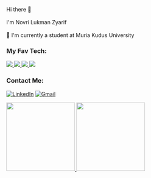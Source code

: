 
Hi there 👋<br><br>I'm Novri Lukman Zyarif <br><br>🌱 I'm currently a student at Muria Kudus University

### My Fav Tech:
<p align="left">
  <a href="https://www.cloudskillsboost.google/public_profiles/7098f8f7-bea2-49d4-9178-ff7dc0ab4cc1?locale=id">
<!--     <img src="https://skillicons.dev/icons?i=gcp" /> -->
     <img src="https://img.shields.io/badge/Google_Cloud-4285F4?style=for-the-badge&logo=google-cloud&logoColor=white" />
  </a>
    <a href="https://kotlinlang.org">
          <img src="https://img.shields.io/badge/Kotlin-0095D5?&style=for-the-badge&logo=kotlin&logoColor=white" />
<!--       <img src="https://skillicons.dev/icons?i=kotlin" /> -->
</a>
    <a href="https://developer.android.com/?hl=id">
      <img src="https://img.shields.io/badge/Android-3DDC84?style=for-the-badge&logo=android&logoColor=white" />
  </a>
  </a>
    <a href="https://nodejs.org/en">
      <img src="https://img.shields.io/badge/Node.js-339933?style=for-the-badge&logo=nodedotjs&logoColor=white" />
  </a>
</p>



### Contact Me: 
[![LinkedIn](https://img.shields.io/badge/linkedin-%230077B5.svg?style=for-the-badge&logo=linkedin&logoColor=white)](https://www.linkedin.com/in/novri-lukman-zyarif-b39b8b189/)
[![Gmail](https://img.shields.io/badge/Gmail-D14836?style=for-the-badge&logo=gmail&logoColor=white)](mailto:novrilukman15@gmail.com)

<p align="left">
<a href="https://github.com/mansao01">
  <img height="180em" src="https://github-readme-stats-eight-theta.vercel.app/api?username=mansao01&show_icons=true&theme=algolia&include_all_commits=true&count_private=true"/>
    <img height="180em" src="https://github-readme-stats-eight-theta.vercel.app/api/top-langs/?username=mansao01&layout=compact&langs_count=8&theme=algolia"/>
</a>
</p>
 
